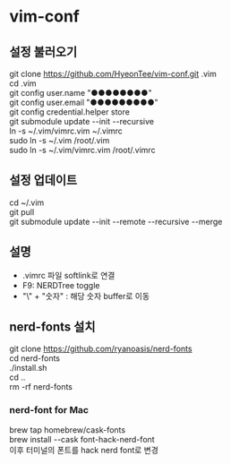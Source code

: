 # vim-conf

## 설정 불러오기
git clone https://github.com/HyeonTee/vim-conf.git .vim  
cd .vim  
git config user.name "●●●●●●●●"  
git config user.email "●●●●●●●●●"  
git config credential.helper store  
git submodule update --init --recursive  
ln -s ~/.vim/vimrc.vim ~/.vimrc  
sudo ln -s ~/.vim /root/.vim  
sudo ln -s ~/.vim/vimrc.vim /root/.vimrc  

## 설정 업데이트
cd ~/.vim  
git pull  
git submodule update --init --remote --recursive --merge  

## 설명
- .vimrc 파일 softlink로 연결  
- F9: NERDTree toggle
- "\\" + "숫자" : 해당 숫자 buffer로 이동

## nerd-fonts 설치  
  
git clone https://github.com/ryanoasis/nerd-fonts  
cd nerd-fonts  
./install.sh  
cd ..  
rm -rf nerd-fonts  

### nerd-font for Mac  
brew tap homebrew/cask-fonts  
brew install --cask font-hack-nerd-font  
이후 터미널의 폰트를 hack nerd font로 변경
